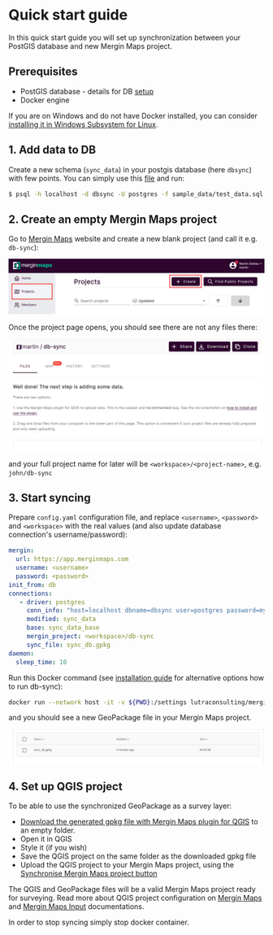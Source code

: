 # Quick start guide

In this quick start guide you will set up synchronization between your PostGIS database and new Mergin Maps project.

## Prerequisites

- PostGIS database - details for DB [setup](./postgresql.md)
- Docker engine

If you are on Windows and do not have Docker installed, you can consider [installing it in Windows Subsystem for Linux](./install_wsl.md).

## 1. Add data to DB

Create a new schema (`sync_data`) in your postgis database (here `dbsync`) with few points.
You can simply use this [file](../sample_data/test_data.sql) and run:

```bash
$ psql -h localhost -d dbsync -U postgres -f sample_data/test_data.sql
```

## 2. Create an empty Mergin Maps project

Go to [Mergin Maps](https://app.merginmaps.com/) website and create a new blank project (and call it e.g. `db-sync`):

![new_project](images/new_proj0.png)

Once the project page opens, you should see there are not any files there:

![new_project_2](images/new_proj2.png)

and your full project name for later will be `<workspace>/<project-name>`, e.g. `john/db-sync`

## 3. Start syncing

Prepare `config.yaml` configuration file, and replace `<username>`, `<password>` and `<workspace>` with the real values (and also update database connection's username/password):

```yaml
mergin:
  url: https://app.merginmaps.com
  username: <username>
  password: <password>
init_from: db
connections:
   - driver: postgres
     conn_info: "host=localhost dbname=dbsync user=postgres password=mysecretpassword"
     modified: sync_data
     base: sync_data_base
     mergin_project: <workspace>/db-sync
     sync_file: sync_db.gpkg
daemon:
  sleep_time: 10
```

Run this Docker command (see [installation guide](install.md) for alternative options how to run db-sync):

```bash
docker run --network host -it -v ${PWD}:/settings lutraconsulting/mergin-db-sync /settings/config.yaml
```

and you should see a new GeoPackage file in your Mergin Maps project.

![new_project_3](images/new_proj3.png)

## 4. Set up QGIS project

To be able to use the synchronized GeoPackage as a survey layer:

- [Download the generated gpkg file with Mergin Maps plugin for QGIS](https://merginmaps.com/docs/tutorials/opening-surveyed-data-on-your-computer/#locating-and-opening-your-project) to an empty folder.
- Open it in QGIS
- Style it (if you wish)
- Save the QGIS project on the same folder as the downloaded gpkg file
- Upload the QGIS project to your Mergin Maps project, using the [Synchronise Mergin Maps project button](https://merginmaps.com/docs/manage/plugin-sync-project/#synchronisation-in-qgis)

The QGIS and GeoPackage files will be a valid Mergin Maps project ready for surveying. Read more about QGIS project configuration on [Mergin Maps](https://merginmaps.com/docs/) and [Mergin Maps Input](https://merginmaps.com/docs/) documentations.


In order to stop syncing simply stop docker container.
